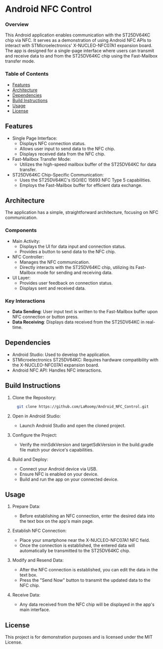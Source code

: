 # Android NFC Control

### Overview
This Android application enables communication with the ST25DV64KC chip via NFC. 
It serves as a demonstration of using Android NFC APIs to interact with STMicroelectronics' X-NUCLEO-NFC07A1 expansion board. 
The app is designed for a single-page interface where users can transmit and receive data to and from the ST25DV64KC chip using the Fast-Mailbox transfer mode.

### Table of Contents

+ [Features](#features)
+ [Architecture](#architecture)
+ [Dependencies](#architecture)
+ [Build Instructions](#build-instructions)
+ [Usage](#usage)
+ [License](#license)

## Features

+ Single Page Interface:
  + Displays NFC connection status.
  + Allows user input to send data to the NFC chip.
  + Displays received data from the NFC chip.
+ Fast-Mailbox Transfer Mode:
  + Utilizes the high-speed mailbox buffer of the ST25DV64KC for data transfer.
+ ST25DV64KC Chip-Specific Communication:
  + Uses the ST25DV64KC's ISO/IEC 15693 NFC Type 5 capabilities.
  + Employs the Fast-Mailbox buffer for efficient data exchange.
 
## Architecture

The application has a simple, straightforward architecture, focusing on NFC communication.

### Components

+ Main Activity:
  + Displays the UI for data input and connection status.
  + Provides a button to send data to the NFC chip.
+ NFC Controller:
  + Manages the NFC communication.
  + Directly interacts with the ST25DV64KC chip, utilizing its Fast-Mailbox mode for sending and receiving data.
+ UI Layer:
  + Provides user feedback on connection status.
  + Displays sent and received data.

### Key Interactions

+ **Data Sending**: User input text is written to the Fast-Mailbox buffer upon NFC connection or button press.
+ **Data Receiving**: Displays data received from the ST25DV64KC in real-time.

## Dependencies

+ Android Studio: Used to develop the application.
+ STMicroelectronics ST25DV64KC: Requires hardware compatibility with the X-NUCLEO-NFC07A1 expansion board.
+ Android NFC API: Handles NFC interactions.

## Build Instructions

1. Clone the Repository:

   ``` bash
     git clone https://github.com/LaRoomy/Android_NFC_Control.git
   ```

2. Open in Android Studio:
   + Launch Android Studio and open the cloned project.
3. Configure the Project:
   + Verify the minSdkVersion and targetSdkVersion in the build.gradle file match your device's capabilities.
4. Build and Deploy:
   + Connect your Android device via USB.
   + Ensure NFC is enabled on your device.
   + Build and run the app on your connected device.

## Usage

1. Prepare Data:
   - Before establishing an NFC connection, enter the desired data into the text box on the app's main page.

2. Establish NFC Connection:
   - Place your smartphone near the X-NUCLEO-NFC07A1 NFC field.
   - Once the connection is established, the entered data will automatically be transmitted to the ST25DV64KC chip.

3. Modify and Resend Data:
   - After the NFC connection is established, you can edit the data in the text box.
   - Press the "Send Now" button to transmit the updated data to the NFC chip.

4. Receive Data:
   - Any data received from the NFC chip will be displayed in the app's main interface.
  
## License

This project is for demonstration purposes and is licensed under the MIT License.



